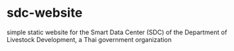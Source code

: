 # sdc-website
simple static website for the Smart Data Center (SDC) of the Department of Livestock Development, a Thai government organization
